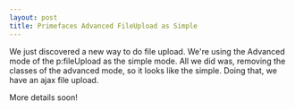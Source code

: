 ```yaml
---
layout: post
title: Primefaces Advanced FileUpload as Simple
---
```


We just discovered a new way to do file upload. We're using the Advanced mode of the p:fileUpload as the simple mode.
All we did was, removing the classes of the advanced mode, so it looks like the simple. Doing that, we have an ajax file upload.

More details soon!
